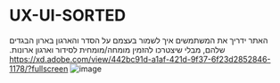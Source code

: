 # UX-UI-SORTED
האתר ידריך את המשתמשים איך לשמור בעצמם על הסדר והארגון בארון הבגדים שלהם, מבלי שיצטרכו להזמין ‏מומחה/מומחית לסידור וארגון ארונות.‏
https://xd.adobe.com/view/442bc91d-a1af-421d-9f37-6f23d2852846-1178/?fullscreen
![image](https://github.com/AlisaGotsouliak/UX-UI-SORTED/assets/134830219/e1e3da34-8e45-451e-89e6-5174932d3404)
